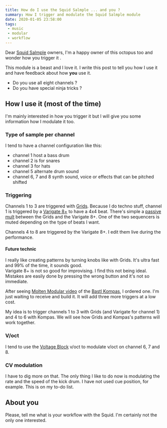 ```yaml
---
title: How do I use the Squid Salmple ... and you ?
summary: How I trigger and modulate the Squid Salmple module
date: 2020-01-05 23:58:00
tags:
 - music
 - modular
 - workflow
---
```


Dear [Squid Salmple](https://busycircuits.com/alm022/) owners, I'm a happy owner of this octopus too and wonder how you trigger it .

This module is a beast and I love it. I write this post to tell you how I use it and have feedback about how **you** use it.
- Do you use all eight channels ? 
- Do you have special ninja tricks ?

## How I use it (most of the time)

I'm mainly interested in how you trigger it but I will give you some information how I modulate it too.

### Type of sample per channel

I tend to have a channel configuration like this:
- channel 1 host a bass drum 
- channel 2 is for snares
- channel 3 for hats
- channel 5 alternate drum sound
- channel 6, 7 and 8 synth sound, voice or effects that can be pitched shifted 

### Triggering

Channels 1 to 3 are triggered with [Grids](https://mutable-instruments.net/modules/grids/).
Because I do techno stuff, channel 1 is triggered by a [Varigate 8+](https://malekkoheavyindustry.com/product/varigate-8/) to have a 4x4 beat. There's simple a [passive mult](https://4mscompany.com/p.php?p=962&c=11) between the Grids and the Varigate 8+. One of the two sequencers is muted depending on the type of beats I want.

Channels 4 to 8 are triggered by the Varigate 8+. I edit them live during the performance.

#### Future technic

I really like creating patterns by turning knobs like with Grids. It's ultra fast and 99% of the time, it sounds good.\
Varigate 8+ is not so good for improvising. I find this not being ideal. Mistakes are easily done by pressing the wrong button and it's not so immediate. 

After seeing [Molten Modular video](https://www.youtube.com/watch?v=qk3uTIG0Fw8) of the [Bastl Kompas](https://bastl-instruments.com/eurorack/modules/kompas), I ordered one. I'm just waiting to receive and build it. It will add three more triggers at a low cost.

My idea is to trigger channels 1 to 3 with Grids (and Varigate for channel 1) and 4 to 6 with Kompas.
We will see how Grids and Kompas's patterns will work together.

### V/oct

I tend to use the [Voltage Block](https://malekkoheavyindustry.com/product/voltage-block/) v/oct to modulate v/oct on channel 6, 7 and 8.

### CV modulation

I have to dig more on that. The only thing I like to do now is modulating the rate and the speed of the kick drum.
I have not used cue position, for example. This is on my to-do list.

## About you

Please, tell me what is your workflow with the Squid. I'm certainly not the only one interested.
